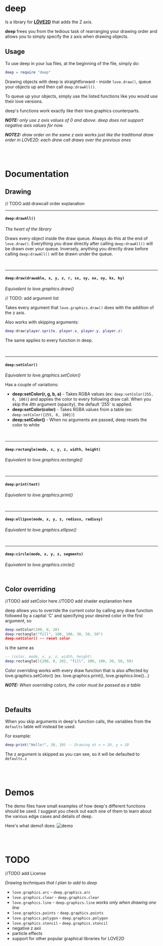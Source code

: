 # deep
Is a library for [**LÖVE2D**](https://love2d.org) that adds the Z axis.

**deep** frees you from the tedious task of rearranging your drawing order and allows you
to simply specify the z axis when drawing objects.


## Usage
To use deep in your lua files, at the beginning of the file, simply do:

```Lua
deep = require "deep"
```

Drawing objects with deep is straightforward - inside `love.draw()`, queue your objects up and 
then call `deep:drawAll()`.

To queue up your objects, simply use the listed functions like you would use their love versions.

deep's functions work exactly like their love.graphics counterparts.

***NOTE:** only use z axis values of 0 and above. deep does not support negative axis values for now.*

***NOTE2:** draw order on the same z axis works just like the traditional draw order in LOVE2D: 
each draw call draws over the previous ones*

<br><br>

# Documentation

## Drawing

// TODO add drawcall order explanation

---
#### `deep:drawAll()`
*The heart of the library*

Draws every object inside the draw queue. Always do this at the end of `love.draw()`.
Everything you draw directly after calling `deep:drawAll()` will be drawn over your queue. 
Inversely, anything you directly draw before calling `deep:drawAll()` will be drawn under the queue.

<br>

---
#### `deep:draw(drawable, x, y, z, r, sx, sy, ox, oy, kx, ky)`
*Equivalent to love.graphics.draw()*

// TODO: add argument list

Takes every argument that `love.graphics.draw()` does with the addition of the z axis.

Also works with skipping arguments:

```Lua
deep:draw(player.sprite, player.x, player.y, player.z)
```

The same applies to every function in deep.

<br>

---
#### `deep:setColor()`
*Equivalent to love.graphics.setColor()*

Has a couple of variations:
* **deep:setColor(r, g, b, a)** - Takes RGBA values (ex: `deep:setColor(255, 0, 100)`) and applies the 
color to every following draw call. When you skip the 4th argument (opacity), the default '255' is 
applied.
* **deep:setColor(color)** - Takes RGBA values from a table (ex: `deep:setColor({255, 0, 100})`)
* **deep:setColor()** - When no arguments are passed, deep resets the color to white

<br>

---
#### `deep:rectangle(mode, x, y, z, width, height)`
*Equivalent to love.graphics.rectangle()*

<br>

---
#### `deep:print(text)`
*Equivalent to love.graphics.print()*

<br>

---
#### `deep:ellipse(mode, x, y, z, rediusx, radiusy)`
*Equivalent to love.graphics.ellipse()*

<br>

---
#### `deep:circle(mode, x, y, z, segments)`
*Equivalent to love.graphics.circle()*

<br>

## Color overriding

//TODO add setColor here
//TODO add shader explanation here

deep allows you to override the current color by calling any draw function followed by a capital
 'C' and specifying your desired color in the first argument, so 

```Lua
deep:setColor(200, 0, 20)
deep:rectangle("fill", 100, 100, 30, 50, 50")
deep:setColor() -- reset color
```

is the same as

```Lua
-- (color, mode, x, y, z, width, height)
deep:rectangleC({200, 0, 20}, "fill", 100, 100, 30, 50, 50) 
```

Color overriding works with every draw function that is also affected by love.graphics.setColor()
(ex. love.graphics.print(), love.graphics.line()...)

***NOTE:** When overriding colors, the color must be passed as a table*

<br>

## Defaults

When you skip arguments in deep's function calls, the variables from the `defaults` table will 
instead be used. 

For example:
```Lua
deep:print("Hello!", 10, 10) -- Drawing at x = 10, y = 10
```

The z argument is skipped as you can see, so it will be defaulted to `defaults.z`

<br><br>

# Demos
The demo files have small examples of how deep's different functions should be used. I suggest 
you check out each one of them to learn about the various edge cases and details of deep.

Here's what demo1 does:
![demo](https://i.imgur.com/jRJXcZL.gif)

<br><br>

# TODO
//TODO add License

*Drawing techniques that I plan to add to deep* 

* `love.graphics.arc` - `deep.graphics.arc`
* `love.graphics.clear` - `deep.graphics.clear`
* `love.graphics.line` - `deep.graphics.line` *works only when drawing one line*
* `love.graphics.points` - `deep.graphics.points`
* `love.graphics.polygon` - `deep.graphics.polygon`
* `love.graphics.stencil` - `deep.graphics.stencil`
* negative z axii
* particle effects
* support for other popular graphical libraries for LOVE2D
